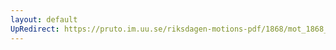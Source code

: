 ```yaml
---
layout: default
UpRedirect: https://pruto.im.uu.se/riksdagen-motions-pdf/1868/mot_1868__ak__278.pdf
---
```

